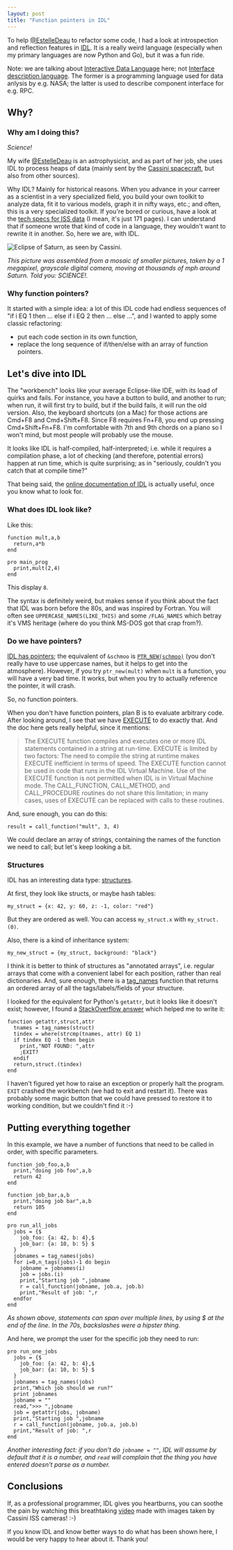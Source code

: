 ```yaml
---
layout: post
title: "Function pointers in IDL"
---
```


To help [@EstelleDeau] to refactor some code, I had a look at
introspection and reflection features in [IDL]. It is a really weird
language (especially when my primary languages are now Python and Go),
but it was a fun ride.

Note: we are talking about [Interactive Data Language][IDL] here;
not [Interface description language][Corba IDL]. The former is a
programming language used for data anlysis by e.g. NASA; the latter
is used to describe component interface for e.g. RPC.


## Why?

### Why am I doing this?

*Science!*

My wife [@EstelleDeau] is an astrophysicist, and as part of her
job, she uses IDL to process heaps of data (mainly sent by the
[Cassini spacecraft][cassini-nasa], but also from other sources).

Why IDL? Mainly for historical reasons. When you advance in your
carreer as a scientist in a very specialized field, you build
your own toolkit to analyze data, fit it to various models, graph
it in nifty ways, etc.; and often, this is a very specialized toolkit.
If you're bored or curious, have a look at the
[tech specs for ISS data][cassini-iss-data] (I mean, it's just 171 pages).
I can understand that if someone wrote that kind of code in
a language, they wouldn't want to rewrite it in another. So, here
we are, with IDL.

![Eclipse of Saturn, as seen by Cassini.][cassini-eclipse]

*This picture was assembled from a mosaic of smaller pictures,
taken by a 1 megapixel, grayscale digital camera, moving at
thousands of mph around Saturn. Told you: SCIENCE!.*


### Why function pointers?

It started with a simple idea: a lot of this IDL code had endless
sequences of "if i EQ 1 then ... else if i EQ 2 then ... else ...",
and I wanted to apply some classic refactoring: 

- put each code section in its own function,
- replace the long sequence of if/then/else with an array of
  function pointers.


## Let's dive into IDL

The "workbench" looks like your average Eclipse-like IDE, with
its load of quirks and fails. For instance, you have a button
to build, and another to run; when run, it will first try to
build, but if the build fails, it will run the old version.
Also, the keyboard shortcuts (on a Mac) for those actions
are Cmd+F8 and Cmd+Shift+F8. Since F8 requires Fn+F8, you
end up pressing Cmd+Shift+Fn+F8. I'm comfortable with 7th
and 9th chords on a piano so I won't mind, but most people
will probably use the mouse.

It looks like IDL is half-compiled, half-interpreted; i.e.
while it requires a compilation phase, a lot of checking
(and therefore, potential errors) happen at run time,
which is quite surprising; as in "seriously, couldn't you
catch that at compile time?"

That being said, the [online documentation of IDL][doc]
is actually useful, once you know what to look for.


### What does IDL look like?

Like this:

```
function mult,a,b
  return,a*b
end

pro main_prog
  print,mult(2,4)
end
```

This display `8`.

The syntax is definitely weird, but makes sense if you think about the
fact that IDL was born before the 80s, and was inspired by Fortran.
You will often see `UPPERCASE_NAMES(LIKE_THIS)` and some `/FLAG_NAMES`
which betray it's VMS heritage (where do you think MS-DOS got that crap
from?).


### Do we have pointers?

[IDL has pointers][pointers]; the equivalent of `&schmoo` is
[`PTR_NEW(schmoo)`][ptr_new] (you don't really have to use uppercase names,
but it helps to get into the atmosphere). However, if you try 
`ptr_new(mult)` when `mult` is a function, you will have a very bad time.
It works, but when you try to actually reference the pointer, it will crash.

So, no function pointers.

When you don't have function pointers, plan B is to evaluate arbitrary
code. After looking around, I see that we have [EXECUTE] to do exactly
that. And the doc here gets really helpful, since it mentions:

> The EXECUTE function compiles and executes one or more IDL statements
> contained in a string at run-time. EXECUTE is limited by two factors:
> The need to compile the string at runtime makes EXECUTE inefficient in terms of speed.
> The EXECUTE function cannot be used in code that runs in the IDL Virtual Machine.
> Use of the EXECUTE function is not permitted when IDL is in Virtual Machine mode. 
> The CALL\_FUNCTION, CALL\_METHOD, and CALL\_PROCEDURE routines do not share this limitation; 
> in many cases, uses of EXECUTE can be replaced with calls to these routines.

And, sure enough, you can do this:

```
result = call_function("mult", 3, 4)
```

We could declare an array of strings, containing the names of the
function we need to call; but let's keep looking a bit.


### Structures

IDL has an interesting data type: [structures].

At first, they look like structs, or maybe hash tables:

```
my_struct = {x: 42, y: 60, z: -1, color: "red"}
```

But they are ordered as well. You can access `my_struct.x` with
`my_struct.(0)`.

Also, there is a kind of inheritance system:

```
my_new_struct = {my_struct, background: "black"}
```

I think it is better to think of structures as "annotated arrays",
i.e. regular arrays that come with a convenient label for each
position, rather than real dictionaries. And, sure enough, there
is a [tag_names] function that returns an ordered array of all
the tags/labels/fields of your structure.

I looked for the equivalent for Python's `getattr`, but it looks
like it doesn't exist; however, I found a [StackOverflow answer]
which helped me to write it:

```
function getattr,struct,attr
  tnames = tag_names(struct)
  tindex = where(strcmp(tnames, attr) EQ 1)
  if tindex EQ -1 then begin
    print,"NOT FOUND: ",attr
    ;EXIT?
  endif
  return,struct.(tindex)
end
```

I haven't figured yet how to raise an exception or properly halt
the program. `EXIT` crashed the workbench (we had to exit and restart
it). There was probably some magic button that we could have pressed
to restore it to working condition, but we couldn't find it :-)


## Putting everything together

In this example, we have a number of functions that need to be called
in order, with specific parameters.

```
function job_foo,a,b
  print,"doing job foo",a,b
  return 42
end

function job_bar,a,b
  print,"doing job bar",a,b
  return 105
end

pro run_all_jobs
  jobs = {$
    job_foo: {a: 42, b: 4},$
    job_bar: {a: 10, b: 5} $
  }
  jobnames = tag_names(jobs)
  for i=0,n_tags(jobs)-1 do begin
    jobname = jobnames(i)
    job = jobs.(i)
    print,"Starting job ",jobname
    r = call_function(jobname, job.a, job.b)
    print,"Result of job: ",r
  endfor
end
```

*As shown above, statements can span over multiple lines, by using $
at the end of the line. In the 70s, backslashes were a hipster thing.*

And here, we prompt the user for the specific job they need to run:

```
pro run_one_jobs
  jobs = {$
    job_foo: {a: 42, b: 4},$
    job_bar: {a: 10, b: 5} $
  }
  jobnames = tag_names(jobs)
  print,"Which job should we run?"
  print jobnames
  jobname = ""
  read,">>> ",jobname
  job = getattr(jobs, jobname)
  print,"Starting job ",jobname
  r = call_function(jobname, job.a, job.b)
  print,"Result of job: ",r
end
```

*Another interesting fact: if you don't do `jobname = ""`, IDL will assume
by default that it is a number, and `read` will complain that the thing
you have entered doesn't parse as a number.*


## Conclusions

If, as a professional programmer, IDL gives you heartburns, you can
soothe the pain by watching this breathtaking [video][cassini-vimeo]
made with images taken by Cassini ISS cameras! :-)

If you know IDL and know better ways to do what has been shown here,
I would be very happy to hear about it. Thank you!


[Corba IDL]: http://en.wikipedia.org/wiki/Interface_description_language
[@EstelleDeau]: https://twitter.com/EstelleDeau
[IDL]: http://en.wikipedia.org/wiki/IDL_(programming_language)
[StackOverflow answer]: http://stackoverflow.com/a/2806804/580281

[call_function]: http://www.exelisvis.com/docs/CALL_FUNCTION.html#C_854643309_996991
[doc]: http://www.exelisvis.com/docs/idl_programming.html
[execute]: http://www.exelisvis.com/docs/EXECUTE.html
[pointers]: http://www.exelisvis.com/docs/Operations_on_Pointers.html
[ptr_new]: http://www.exelisvis.com/docs/PTR_NEW.html
[structures]: http://www.exelisvis.com/docs/Creating_and_Defining_St.html
[tag_names]: http://www.exelisvis.com/docs/TAG_NAMES.html

[cassini-eclipse]: http://upload.wikimedia.org/wikipedia/commons/b/ba/Saturn_eclipse.jpg
[cassini-iss-data]: http://pds-imaging.jpl.nasa.gov/documentation/ISS_Data_User_Guide_120703.pdf
[cassini-nasa]: http://saturn.jpl.nasa.gov/
[cassini-vimeo]: http://vimeo.com/24410924
[cassini-wikipedia]: http://en.wikipedia.org/wiki/Cassini%E2%80%93Huygens
